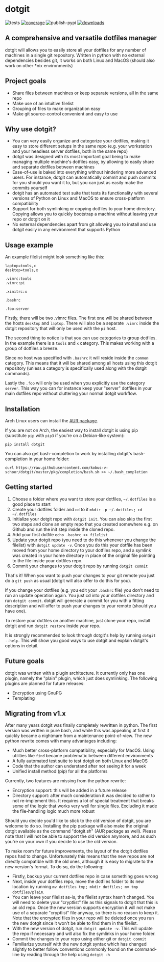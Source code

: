# dotgit

![tests](https://github.com/kobus-v-schoor/dotgit/workflows/tests/badge.svg)
[![coverage](https://coveralls.io/repos/github/kobus-v-schoor/dotgit/badge.svg)](https://coveralls.io/github/kobus-v-schoor/dotgit)
![publish-pypi](https://github.com/kobus-v-schoor/dotgit/workflows/publish-pypi/badge.svg)
[![downloads](https://img.shields.io/pypi/dm/dotgit)](https://pypi.org/project/dotgit/)

## A comprehensive and versatile dotfiles manager

dotgit will allows you to easily store all your dotfiles for any number of
machines in a single git repository. Written in python with no external
dependencies besides git, it works on both Linux and MacOS (should also work on
other \*nix environments)

## Project goals

* Share files between machines or keep separate versions, all in the same repo
* Make use of an intuitive filelist
* Grouping of files to make organization easy
* Make git source-control convenient and easy to use

## Why use dotgit?

* You can very easily organize and categorize your dotfiles, making it easy to
  store different setups in the same repo (e.g. your workstation and your
  headless server dotfiles, both in the same repo)
* dotgit was designed with its most important goal being to make managing
  multiple machine's dotfiles easy, by allowing to easily share and separate
  dotfiles between machines
* Ease-of-use is baked into everything without hindering more advanced users.
  For instance, dotgit can automatically commit and push commits for you should
  you want it to, but you can just as easily make the commits yourself
* dotgit has an automated test suite that tests its functionality with several
  versions of Python on Linux and MacOS to ensure cross-platform compatibility
* Support for both symlinking or copying dotfiles to your home directory.
  Copying allows you to quickly bootstrap a machine without leaving your repo
  or dotgit on it
* No external dependencies apart from git allowing you to install and use
  dotgit easily in any environment that supports Python

## Usage example

An example filelist might look something like this:


```
laptop=tools,x
desktop=tools,x

.vimrc:tools
.vimrc:pi

.xinitrc:x

.bashrc

.foo:server
```

Firstly, there will be two .vimrc files. The first one will be shared between
the hosts `desktop` and `laptop`. There will also be a separate `.vimrc` inside
the dotgit repository that will only be used with the `pi` host.

The second thing to notice is that you can use categories to group dotfiles. In
the example there is a `tools` and `x` category. This makes working with a
group of dotfiles a breeze.

Since no host was specified with `.bashrc` it will reside inside the `common`
category. This means that it will be shared among all hosts using this dotgit
repository (unless a category is specifically used along with the dotgit
commands).

Lastly the `.foo` will only be used when you explicitly use the category
`server`. This way you can for instance keep your "server" dotfiles in your
main dotfiles repo without cluttering your normal dotgit workflow.

## Installation

Arch Linux users can install the
[AUR package](https://aur.archlinux.org/packages/dotgit).

If you are not on Arch, the easiest way to install dotgit is using pip
(substitute `pip` with `pip3` if you're on a Debian-like system):

```
pip install dotgit
```

You can also get bash-completion to work by installing dotgit's bash-completion
in your home folder:

```
curl https://raw.githubusercontent.com/kobus-v-schoor/dotgit/master/pkg/completion/bash.sh >> ~/.bash_completion
```

## Getting started

1. Choose a folder where you want to store your dotfiles, `~/.dotfiles` is a
   good place to start
2. Create your dotfiles folder and `cd` to it `mkdir -p ~/.dotfiles; cd
   ~/.dotfiles`
3. Initialize your dotgit repo with `dotgit init`. You can also skip the first
   two steps and clone an empty repo that you created somewhere e.g. on Github
   and run the init step inside the cloned repo.
4. Add your first dotfile `echo .bashrc >> filelist`
5. Update your dotgit repo (you need to do this whenever you change the
   filelist) with `dotgit update -v`. Once you do this your dotfile has been
   moved from your home directory to your dotfiles repo, and a symlink was
   created in your home directory in place of the original file pointing to the
   file inside your dotfiles repo.
6. Commit your changes to your dotgit repo by running `dotgit commit`

That's it! When you want to push your changes to your git remote you just do a
`git push` as usual (dotgit will also offer to do this for you).

If you change your dotfiles (e.g. you edit your `.bashrc` file) you don't need
to run an update operation again. You just cd into your dotfiles directory and
run `dotgit commit`. dotgit will generate a commit for you with a fitting
description and will offer to push your changes to your remote (should you have
one).

To restore your dotfiles on another machine, just clone your repo, install
dotgit and run `dotgit restore` inside your repo.

It is strongly recommended to look through dotgit's help by running `dotgit
--help`. This will show you good ways to use dotgit and explain dotgit's options
in detail.

## Future goals

dotgit was written with a plugin architecture. It currently only has one plugin,
namely the "plain" plugin, which just does symlinking. The following plugins are
planned for future releases:

* Encryption using GnuPG
* Templating

## Migrating from v1.x

After many years dotgit was finally completely rewritten in python. The first
version was written in pure bash, and while this was appealing at first it
quickly became a nightmare from a maintenance point-of-view. The new python
rewrite comes with many advantages including:

* Much better cross-platform compatibility, especially for MacOS. Using
  utilities like `find` became problematic between different environments
* A fully automated test suite to test dotgit on both Linux and MacOS
* Code that the author can understand after not seeing it for a week
* Unified install method (pip) for all the platforms

Currently, two features are missing from the python rewrite:

* Encryption support: this will be added in a future release
* Directory support: after much consideration it was decided to rather to not
  re-implement this. It requires a lot of special treatment that breaks some of
  the logic that works very well for single files. Excluding it made the
  file-handling logic much more robust

Should you decide you'd like to stick to the old version of dotgit, you are
welcome to do so. Installing the pip package will also make the original dotgit
available as the command "dotgit.sh" (AUR package as well). Please note that I
will not be able to support the old version anymore, and as such you're on your
own if you decide to use the old version.

To make room for future improvements, the layout of the dotgit dotfiles repos
had to change. Unfortunately this means that the new repos are not directly
compatible with the old ones, although it is easy to migrate to the new
version's format. To do so, do the following:

- Firstly, backup your current dotfiles repo in case something goes wrong
- Next, inside your dotfiles repo, move the dotfiles folder to its new location
  by running `mv dotfiles tmp; mkdir dotfiles; mv tmp dotfiles/plain`.
- You can leave your filelist as-is, the filelist syntax hasn't changed. You
  will need to delete your "cryptlist" file as this signals to dotgit that this
  is an old repo. Once the new version supports encryption it will not make use
  of a separate "cryptlist" file anyway, so there is no reason to keep it. Note
  that the encrypted files in your repo will be deleted once you run the new
  dotgit since it won't be able to find them in the filelist.
- With the new version of dotgit, run `dotgit update -v`. This will update the
  repo if necessary and will also fix the symlinks in your home folder.
- Commit the changes to your repo using either git or `dotgit commit`
- Familiarize yourself with the new dotgit syntax which has changed slightly to
  better follow conventions commonly found on the command-line by reading
  through the help using `dotgit -h`
